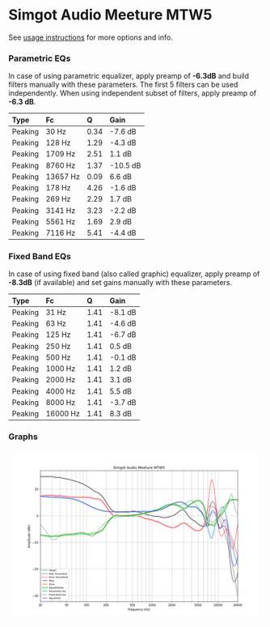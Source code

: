 # Simgot Audio Meeture MTW5
See [usage instructions](https://github.com/jaakkopasanen/AutoEq#usage) for more options and info.

### Parametric EQs
In case of using parametric equalizer, apply preamp of **-6.3dB** and build filters manually
with these parameters. The first 5 filters can be used independently.
When using independent subset of filters, apply preamp of **-6.3 dB**.

| Type    | Fc       |    Q | Gain     |
|:--------|:---------|:-----|:---------|
| Peaking | 30 Hz    | 0.34 | -7.6 dB  |
| Peaking | 128 Hz   | 1.29 | -4.3 dB  |
| Peaking | 1709 Hz  | 2.51 | 1.1 dB   |
| Peaking | 8760 Hz  | 1.37 | -10.5 dB |
| Peaking | 13657 Hz | 0.09 | 6.6 dB   |
| Peaking | 178 Hz   | 4.26 | -1.6 dB  |
| Peaking | 269 Hz   | 2.29 | 1.7 dB   |
| Peaking | 3141 Hz  | 3.23 | -2.2 dB  |
| Peaking | 5561 Hz  | 1.69 | 2.9 dB   |
| Peaking | 7116 Hz  | 5.41 | -4.4 dB  |

### Fixed Band EQs
In case of using fixed band (also called graphic) equalizer, apply preamp of **-8.3dB**
(if available) and set gains manually with these parameters.

| Type    | Fc       |    Q | Gain    |
|:--------|:---------|:-----|:--------|
| Peaking | 31 Hz    | 1.41 | -8.1 dB |
| Peaking | 63 Hz    | 1.41 | -4.6 dB |
| Peaking | 125 Hz   | 1.41 | -6.7 dB |
| Peaking | 250 Hz   | 1.41 | 0.5 dB  |
| Peaking | 500 Hz   | 1.41 | -0.1 dB |
| Peaking | 1000 Hz  | 1.41 | 1.2 dB  |
| Peaking | 2000 Hz  | 1.41 | 3.1 dB  |
| Peaking | 4000 Hz  | 1.41 | 5.5 dB  |
| Peaking | 8000 Hz  | 1.41 | -3.7 dB |
| Peaking | 16000 Hz | 1.41 | 8.3 dB  |

### Graphs
![](./Simgot%20Audio%20Meeture%20MTW5.png)
